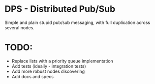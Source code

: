 DPS - Distributed Pub/Sub
=========================

Simple and plain stupid pub/sub messaging, with full duplication across several
nodes.

TODO:
=====

* Replace lists with a priority queue implementation
* Add tests (ideally - integration tests)
* Add more robust nodes discovering
* Add docs and specs
